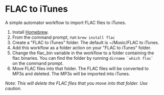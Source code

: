 FLAC to iTunes
==============

A simple automator workflow to import FLAC files to iTunes. 

 1. Install [Homebrew](http://brew.sh/).
 2. From the command prompt, run `brew install flac`
 3. Create a "FLAC to iTunes" folder. The default is ~/Music/FLAC to iTunes.
 4. Add this workflow as a folder action on your "FLAC to iTunes" folder.
 5. Change the flac_bin variable in the workflow to a folder containing the flac binaries. You can find the folder by running ``dirname `which flac` `` on the command prompt.
 6. Move FLAC files into that folder. The FLAC files will be converted to MP3s and deleted. The MP3s will be imported into iTunes. 

*Note: This will delete the FLAC files that you move into that folder. Use caution.*

